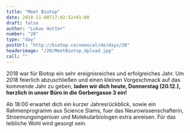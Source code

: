 ```yaml
---
title: "Meet Biotop"
date: 2018-11-08T17:02:52+01:00
draft: false
author: "Lukas Hutter"
number: "20"
type: "day"
postUrl: "http://biotop.co/xmascal/de/days/20"
headerimage: "/20/MeetBiotop_Upload.jpg"
call: ""
---
```

2018 war für Biotop ein sehr ereignisreiches und erfolgreiches Jahr. Um 2018 feierlich abzuschließen und einen kleinen Vorgeschmack auf das kommende Jahr zu geben, **laden wir dich heute, Donnerstag (20.12.), herzlich in unser Büro in die Gerbergasse 3 ein!**

Ab 18:00 erwartet dich ein kurzer Jahresrückblick, sowie ein Rahmenprogramm aus Science Slams, fuer das Neurowissenschafterin, Stroemungsingeniuer und Molekularbiologen extra anreisen. Für das leibliche Wohl wird gesorgt sein.
